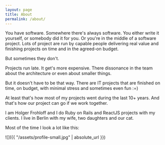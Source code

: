 ```yaml
---
layout: page
title: About
permalink: /about/
---
```

You have software. Somewhere there's always software. You either write it
yourself, or somebody did it for you. Or you're in the middle of a software
project. Lots of project are run by capable people delivering real value and
finishing projects on time and in the agreed-on budget.

But sometimes they don't.

Projects run late. It get's more expensive. There dissonance in the team about
the architecture or even about smaller things.

But it doesn't have to be that way. There are IT projects that are finished on
time, on budget, with minimal stress and sometimes even fun :=)

At least that's how most of my projects went during the last 10+ years. And
that's how our project can go if we work together.

I am Holger Frohloff and I do Ruby on Rails and ReactJS projects with my
clients. I live in Berlin with my wife, two daughters and our cat.

Most of the time I look a lot like this:

![]({{ "/assets/profile-small.jpg" | absolute_url }})

